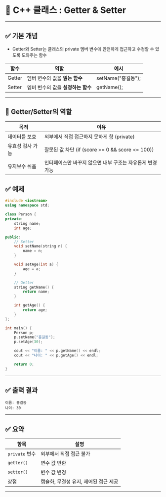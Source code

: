 # 🔐 C++ 클래스 : Getter & Setter

---

## ✅ 기본 개념

- Getter와 Setter는 클래스의 private 멤버 변수에 안전하게 접근하고 수정할 수 있도록 도와주는 함수

| 함수 | 역할 |예시|
|------|------|-----|
| Getter | 멤버 변수의 값을 **읽는 함수** | setName("홍길동");|
| Setter | 멤버 변수의 값을 **설정하는 함수** | getName();|

---

## 📌 Getter/Setter의 역할 
|목적|	이유|
|----|----|
|데이터를 보호|	외부에서 직접 접근하지 못하게 함 (private)|
|유효성 검사 가능|	잘못된 값 차단 (if (score >= 0 && score <= 100))|
|유지보수 쉬움|	인터페이스만 바꾸지 않으면 내부 구조는 자유롭게 변경 가능|

## ✅ 예제

```cpp
#include <iostream>
using namespace std;

class Person {
private:
    string name;
    int age;

public:
    // Setter
    void setName(string n) {
        name = n;
    }

    void setAge(int a) {
        age = a;
    }

    // Getter
    string getName() {
        return name;
    }

    int getAge() {
        return age;
    }
};

int main() {
    Person p;
    p.setName("홍길동");
    p.setAge(30);

    cout << "이름: " << p.getName() << endl;
    cout << "나이: " << p.getAge() << endl;

    return 0;
}
```

---

## ✅ 출력 결과

```
이름: 홍길동
나이: 30
```

---

## ✅  요약

| 항목 | 설명 |
|------|------|
| `private` 변수 | 외부에서 직접 접근 불가 |
| `getter()` | 변수 값 반환 |
| `setter()` | 변수 값 변경 |
| 장점 | 캡슐화, 무결성 유지, 제어된 접근 제공 |

---

